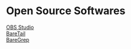 # Open Source Softwares

[OBS Studio](https://obsproject.com/)  
[BareTail](https://www.baremetalsoft.com/baretail/)  
[BareGrep](https://www.baremetalsoft.com/baregrep/index.php)  

